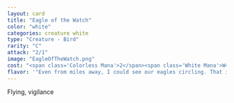 ```yaml
---
layout: card 
title: "Eagle of the Watch"
color: "white"
categories: creature white
type: "Creature - Bird"
rarity: "C"
attack: "2/1"
image: "EagleOfTheWatch.png"
cost: "<span class='Colorless Mana'>2</span><span class='White Mana'>W</span>"
flavor: '"Even from miles away, I could see our eagles circling. That is when I gave the command to pick up the pace. I knew we were needed at home." —Kanlos, Akroan captain'
---
```


Flying, vigilance

